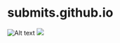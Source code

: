 # submits.github.io

![Alt text](https://imageserver.absq.repl.co/)
<img src="https://imageserver.absq.repl.co/">

